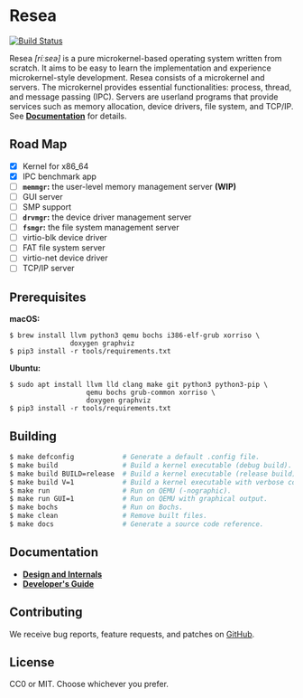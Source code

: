 Resea
=====
[![Build Status](https://travis-ci.com/seiyanuta/resea.svg?branch=master)](https://travis-ci.com/seiyanuta/resea)

Resea *[ríːseə]* is a pure microkernel-based operating system written from
scratch. It aims to be easy to learn the implementation and experience
microkernel-style development. Resea consists of a microkernel and servers.
The microkernel provides essential functionalities: process, thread, and
message passing (IPC). Servers are userland programs that provide services
such as memory allocation, device drivers, file system, and TCP/IP. See
**[Documentation](#documentation)** for details.

Road Map
--------
- [x] Kernel for x86_64
- [x] IPC benchmark app
- [ ] **`memmgr`:** the user-level memory management server **(WIP)**
- [ ] GUI server
- [ ] SMP support
- [ ] **`drvmgr`:** the device driver management server
- [ ] **`fsmgr`:** the file system management server
- [ ] virtio-blk device driver
- [ ] FAT file system server
- [ ] virtio-net device driver
- [ ] TCP/IP server

Prerequisites
-------------

**macOS:**
```
$ brew install llvm python3 qemu bochs i386-elf-grub xorriso \
               doxygen graphviz
$ pip3 install -r tools/requirements.txt
```

**Ubuntu:**
```
$ sudo apt install llvm lld clang make git python3 python3-pip \
                   qemu bochs grub-common xorriso \
                   doxygen graphviz
$ pip3 install -r tools/requirements.txt
```

Building
--------
```bash
$ make defconfig            # Generate a default .config file.
$ make build                # Build a kernel executable (debug build).
$ make build BUILD=release  # Build a kernel executable (release build).
$ make build V=1            # Build a kernel executable with verbose command output.
$ make run                  # Run on QEMU (-nographic).
$ make run GUI=1            # Run on QEMU with graphical output.
$ make bochs                # Run on Bochs.
$ make clean                # Remove built files.
$ make docs                 # Generate a source code reference.
```

Documentation
-------------
- **[Design and Internals](https://github.com/seiyanuta/resea/blob/master/INTERNALS.md)**
- **[Developer's Guide](https://github.com/seiyanuta/resea/blob/master/HACKING.md)**

Contributing
------------
We receive bug reports, feature requests, and patches on [GitHub](https://github.com/seiyanuta/resea).

License
-------
CC0 or MIT. Choose whichever you prefer.
